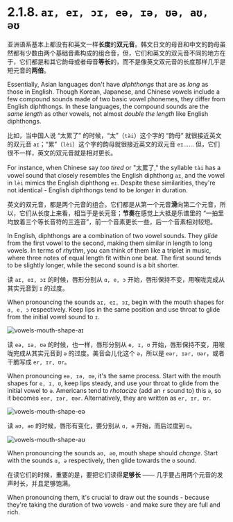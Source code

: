 # 2.1.8. `aɪ, eɪ, ɔɪ, eə, ɪə, ʊə, aʊ, əʊ`

亚洲语系基本上都没有和英文一样**长度**的**双元音**。韩文日文的母音和中文的韵母虽然都有少数由两个基础音素构成的组合音，但，它们和英文的双元音不同的地方在于，它们都是和其它韵母或者母音**等长**的，而不是像英文双元音的长度那样几乎是短元音的**两倍**。

Essentially, Asian languages don't have *diphthongs* that are as *long* as those in English. Though Korean, Japanese, and Chinese vowels include a few compound sounds made of two basic vowel phonemes, they differ from English diphthongs. In these languages, the compound sounds are the *same length* as other vowels, not almost *double the length* like English diphthongs.

比如，当中国人说 “太累了” 的时候，“太”（`tài`）这个字的 “韵母” 就很接近英文的双元音 `aɪ`；“累”（`lèi`）这个字的韵母就很接近英文的双元音 `eɪ`…… 但，它们很不一样，英文的双元音就是相对更长。

For instance, when Chinese say *too tired* or "太累了," the syllable `tài` has a vowel sound that closely resembles the English diphthong `aɪ`, and the vowel in `lèi` mimics the English diphthong `eɪ`. Despite these similarities, they're not identical - English diphthongs tend to be *longer* in duration.

英文的双元音，都是两个元音的组合。它们都是从第一个元音**滑**向第二个元音，所以，它们从长度上来看，相当于是长元音；**节奏**在感觉上大抵是乐谱里的 “一拍里均放着三个等长音符的三连音”，前一个音素更长一些，后一个音素相对较短。

In English, diphthongs are a combination of two vowel sounds. They *glide* from the first vowel to the second, making them similar in length to long vowels. In terms of *rhythm*, you can think of them like a triplet in music, where three notes of equal length fit within one beat. The first sound tends to be slightly longer, while the second sound is a bit shorter.

读 `aɪ, eɪ, ɔɪ` 的时候，唇形分别从 `ɑ, e, ɔ` 开始，唇形保持不变，用喉咙完成从其实元音到 `ɪ` 的过度。

When pronouncing the sounds `aɪ, eɪ, ɔɪ`, begin with the mouth shapes for `ɑ, e, ɔ` respectively. Keep lips in the same position and use throat to glide from the initial vowel sound to `ɪ`.

![vowels-mouth-shape-aɪ](/images/vowels-mouth-shape-aɪ.svg)

读 `eə, ɪə, ʊə` 的时候，也一样，唇形分别从 `e, ɪ, ʊ` 开始，唇形保持不变，用喉咙完成从其实元音到 `ə` 的过度。美音会儿化这个 `ə`，所以是 `eər, ɪər, ʊər`，或者干脆写成 `er, ɪr, ʊr`。

When pronouncing `eə, ɪə, ʊə`, it's the same process. Start with the mouth shapes for `e, ɪ, ʊ`, keep lips steady, and use your throat to glide from the initial vowel to `ə`. Americans  tend to *rhotacize* (add an `r` sound to) this `ə`, so it becomes `eər, ɪər, ʊər`. Alternatively, they are written as `er, ɪr, ʊr`.

![vowels-mouth-shape-eə](/images/vowels-mouth-shape-eə.svg)

读 `aʊ, əʊ` 的时候，唇形有变化，要分别从 `ɑ, ə` 开始，而后过度到 `ʊ`。

![vowels-mouth-shape-aʊ](/images/vowels-mouth-shape-aʊ.svg)

When pronouncing the sounds `aʊ, əʊ`, mouth shape should *change*. Start with the sounds `ɑ, ə` respectively, then glide towards the `ʊ` sound.

在读它们的时候，重要的是，要把它们读得**足够长** —— 几乎要占用两个元音的发声时长，并且足够饱满。

When pronouncing them, it's crucial to draw out the sounds - because they're taking the duration of two vowels - and make sure they are full and rich.
